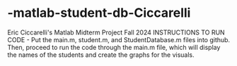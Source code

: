 # -matlab-student-db-Ciccarelli
Eric Ciccarelli's Matlab Midterm Project Fall 2024
INSTRUCTIONS TO RUN CODE - Put the main.m, student.m, and StudentDatabase.m files into github. Then, proceed to run the code through the main.m file, which will display the names of the students and create the graphs for the visuals. 
